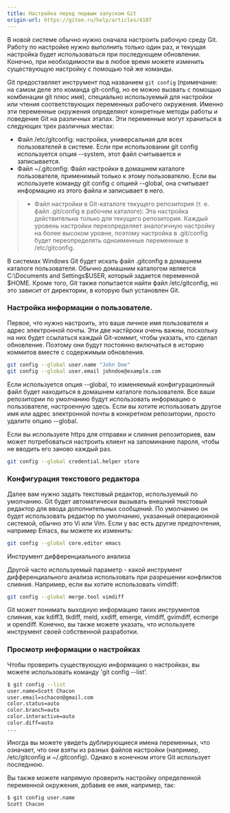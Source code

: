 ```yaml
---
title: Настройка перед первым запуском Git
origin-url: https://gitee.ru/help/articles/4107
---
```


В новой системе обычно нужно сначала настроить рабочую среду Git. Работу по настройке нужно выполнить только один раз, и текущая настройка будет использоваться при последующем обновлении. Конечно, при необходимости вы в любое время можете изменить существующую настройку с помощью той же команды.

Git предоставляет инструмент под названием `git config` (примечание: на самом деле это команда git-config, но ее можно вызвать с помощью комбинации git плюс имя), специально используемый для настройки или чтения соответствующих переменных рабочего окружения. Именно эти переменные окружения определяют конкретные методы работы и поведение Git на различных этапах. Эти переменные могут храниться в следующих трех различных местах:

- Файл /etc/gitconfig: настройка, универсальная для всех пользователей в системе. Если при использовании git config используется опция --system, этот файл считывается и записывается.
- Файл ~/.gitconfig: Файл настройки в домашнем каталоге пользователя, применимый только к этому пользователю. Если вы используете команду git config с опцией --global, она считывает информацию из этого файла и записывает в него.
> - Файл настройки в Git-каталоге текущего репозитория (т. е. файл .git/config в рабочем каталоге): Эта настройка действительна только для текущего репозитория. Каждый уровень настройки переопределяет аналогичную настройку на более высоком уровне, поэтому настройка в .git/config будет переопределять одноименные переменные в /etc/gitconfig.

В системах Windows Git будет искать файл .gitconfig в домашнем каталоге пользователя. Обычно домашним каталогом является C:\Documents and Settings\$USER, который задается переменной $HOME. Кроме того, Git также попытается найти файл /etc/gitconfig, но это зависит от директории, в которую был установлен Git.

### **Настройка информации о пользователе**.

Первое, что нужно настроить, это ваше личное имя пользователя и адрес электронной почты. Эти две настйроки очень важны, поскольку на них будет ссылаться каждый Git-коммит, чтобы указать, кто сделал обновление. Поэтому они будут постоянно включаться в историю коммитов вместе с содержимым обновления.

```bash
git config --global user.name "John Doe"
git config --global user.email johndoe@example.com
```

Если используется опция --global, то изменяемый конфигурационный файл будет находиться в домашнем каталоге пользователя. Все ваши репозитории по умолчанию будут использовать информацию о пользователе, настроенную здесь. Если вы хотите использовать другое имя или адрес электронной почты в конкретном репозитории, просто удалите опцию --global.

Если вы используете https для отправки и слияния репозиториев, вам может потребоваться настроить клиент на запоминание пароля, чтобы не вводить его заново каждый раз.

```bash
git config --global credential.helper store
```

### **Конфигурация текстового редактора**

Далее вам нужно задать текстовый редактор, используемый по умолчанию. Git будет автоматически вызывать внешний текстовый редактор для ввода дополнительных сообщений. По умолчанию он будет использовать редактор по умолчанию, указанный операционной системой, обычно это Vi или Vim. Если у вас есть другие предпочтения, например Emacs, вы можете их изменить:

```bash
git config --global core.editor emacs
```

Инструмент дифференциального анализа

Другой часто используемый параметр - какой инструмент дифференциального анализа использовать при разрешении конфликтов слияния. Например, если вы хотите использовать vimdiff:

```bash
git config --global merge.tool vimdiff
```

Git может понимать выходную информацию таких инструментов слияния, как kdiff3, tkdiff, meld, xxdiff, emerge, vimdiff, gvimdiff, ecmerge и opendiff. Конечно, вы также можете указать, что используете инструмент своей собственной разработки.

### **Просмотр информации о настройках**

Чтобы проверить существующую информацию о настройках, вы можете использовать команду 'git config --list'.

```bash
$ git config --list
user.name=Scott Chacon
user.email=schacon@gmail.com
color.status=auto
color.branch=auto
color.interactive=auto
color.diff=auto
...
```

Иногда вы можете увидеть дублирующиеся имена переменных, что означает, что они взяты из разных файлов настройки (например, /etc/gitconfig и ~/.gitconfig). Однако в конечном итоге Git использует последнюю.

Вы также можете напрямую проверить настройку определенной переменной окружения, добавив ее имя, например, так:

```bash
$ git config user.name
Scott Chacon
```